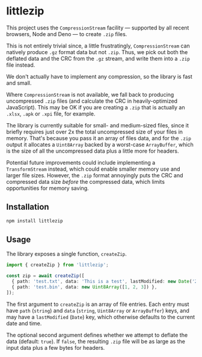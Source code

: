 # littlezip

This project uses the `CompressionStream` facility — supported by all recent browsers, Node and Deno — to create `.zip` files.

This is not entirely trivial since, a little frustratingly, `CompressionStream` can natively produce `.gz` format data but not `.zip`. Thus, we pick out both the deflated data and the CRC from the `.gz` stream, and write them into a `.zip` file instead.

We don't actually have to implement any compression, so the library is fast and small.

Where `CompressionStream` is not available, we fall back to producing uncompressed `.zip` files (and calculate the CRC in heavily-optimized JavaScript). This may be OK if you are creating a `.zip` that is actually an `.xlsx`, `.apk` or `.xpi` file, for example.

The library is currently suitable for small- and medium-sized files, since it briefly requires just over 2x the total uncompressed size of your files in memory. That's because you pass it an array of files data, and for the `.zip` output it allocates a `Uint8Array` backed by a worst-case `ArrayBuffer`, which is the size of all the uncompressed data plus a little more for headers.

Potential future improvements could include implementing a `TransformStream` instead, which could enable smaller memory use and larger file sizes. However, the `.zip` format annoyingly puts the CRC and compressed data size _before_ the compressed data, which limits opportunities for memory saving.

## Installation

```bash
npm install littlezip
```

## Usage

The library exposes a single function, `createZip`.

```typescript
import { createZip } from 'littlezip'; 

const zip = await createZip([
  { path: 'test.txt', data: 'This is a test', lastModified: new Date('2020-01-01T00:00:00') },
  { path: 'test.bin', data: new Uint8Array([1, 2, 3]) },
]);
```

The first argument to `createZip` is an array of file entries. Each entry must have `path` (`string`) and `data` (`string`, `Uint8Array` or `ArrayBuffer`) keys, and may have a `lastModified` (`Date`) key, which otherwise defaults to the current date and time.

The optional second argument defines whether we attempt to deflate the data (default: `true`). If `false`, the resulting `.zip` file will be as large as the input data plus a few bytes for headers.

